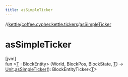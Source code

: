```yaml
---
title: asSimpleTicker
---
```

//[kettle](../../index.html)/[coffee.cypher.kettle.tickers](index.html)/[asSimpleTicker](as-simple-ticker.html)



# asSimpleTicker



[jvm]\
fun &lt;[T](as-simple-ticker.html) : BlockEntity&gt; (World, BlockPos, BlockState, [T](as-simple-ticker.html)) -&gt; [Unit](https://kotlinlang.org/api/latest/jvm/stdlib/kotlin/-unit/index.html).[asSimpleTicker](as-simple-ticker.html)(): BlockEntityTicker&lt;[T](as-simple-ticker.html)&gt;





